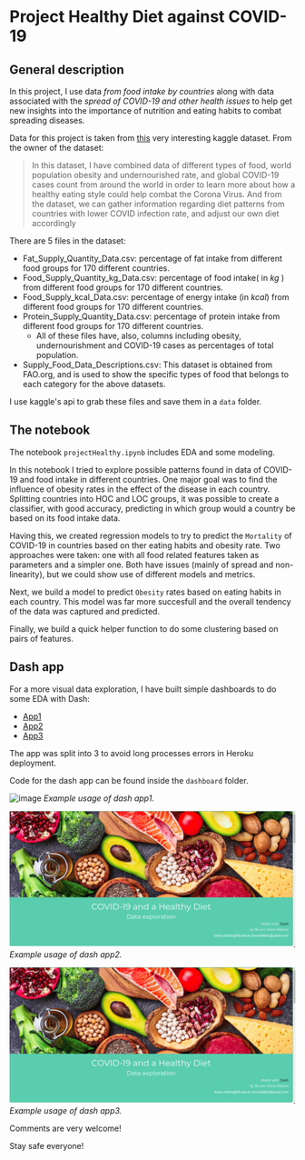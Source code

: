 # Project Healthy Diet against COVID-19

## General description

In this project, I use data *from food intake by countries* along with data associated with the *spread of COVID-19 and other health issues* to help get new insights into the importance of nutrition and eating habits to combat spreading diseases.

Data for this project is taken from [this](https://www.kaggle.com/mariaren/covid19-healthy-diet-dataset) very interesting kaggle dataset. From the owner of the dataset:

> In this dataset, I have combined data of different types of food, world population obesity and undernourished rate, and global COVID-19 cases count from around the world in order to learn more about how a healthy eating style could help combat the Corona Virus. And from the dataset, we can gather information regarding diet patterns from countries with lower COVID infection rate, and adjust our own diet accordingly

There are 5 files in the dataset:
* Fat_Supply_Quantity_Data.csv: percentage of fat intake from different food groups for 170 different countries.
* Food_Supply_Quantity_kg_Data.csv: percentage of food intake( in $kg$ ) from different food groups for 170 different countries.
* Food_Supply_kcal_Data.csv: percentage of energy intake (in $kcal$) from different food groups for 170 different countries.
* Protein_Supply_Quantity_Data.csv: percentage of protein intake from different food groups for 170 different countries.
    * All of these files have, also, columns including obesity, undernourishment and COVID-19 cases as percentages of total population.
* Supply_Food_Data_Descriptions.csv: This dataset is obtained from FAO.org, and is used to show the specific types of food that belongs to each category for the above datasets.

I use kaggle's api to grab these files and save them in a `data` folder.

## The notebook

The notebook `projectHealthy.ipynb` includes EDA and some modeling.

In this notebook I tried to explore possible patterns found in data of COVID-19 and food intake in different countries. One major goal was to find the influence of obesity rates in the effect of the disease in each country. Splitting countries into HOC and LOC groups, it was possible to create a classifier, with good accuracy, predicting in which group would a country be based on its food intake data.

Having this, we created regression models to try to predict the `Mortality` of COVID-19 in countries based on ther eating habits and obesity rate. Two approaches were taken: one with all food related features taken as parameters and a simpler one. Both have issues (mainly of spread and non-linearity), but we could show use of different models and metrics.

Next, we build a model to predict `Obesity` rates based on eating habits in each country. This model was far more succesfull and the overall tendency of the data was captured and predicted.

Finally, we build a quick helper function to do some clustering based on pairs of features.

## Dash app
For a more visual data exploration, I have built simple dashboards to do some EDA with Dash:
- [App1](https://healthycovid19app1.herokuapp.com/)
- [App2](https://healthycovid19app2.herokuapp.com/)
- [App3](https://healthycovid19app3.herokuapp.com/)

The app was split into 3 to avoid long processes errors in Heroku deployment.

Code for the dash app can be found inside the `dashboard` folder.

![image](app1-visual.gif)
*Example usage of dash app1.*

![image](app2-visual.gif)
*Example usage of dash app2.*

![image](app3-visual.gif)
*Example usage of dash app3.*

Comments are very welcome!

Stay safe everyone!

